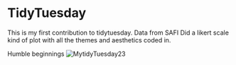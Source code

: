 # TidyTuesday
This is my first contribution to tidytuesday.
Data from SAFI
Did a likert scale kind of plot with all the themes and aesthetics coded in.


Humble beginnings
![MytidyTuesday23](https://github.com/noble-g/tidytuesday/assets/24557310/06b8ef47-75c0-4960-aec1-a04d61216fd1)
